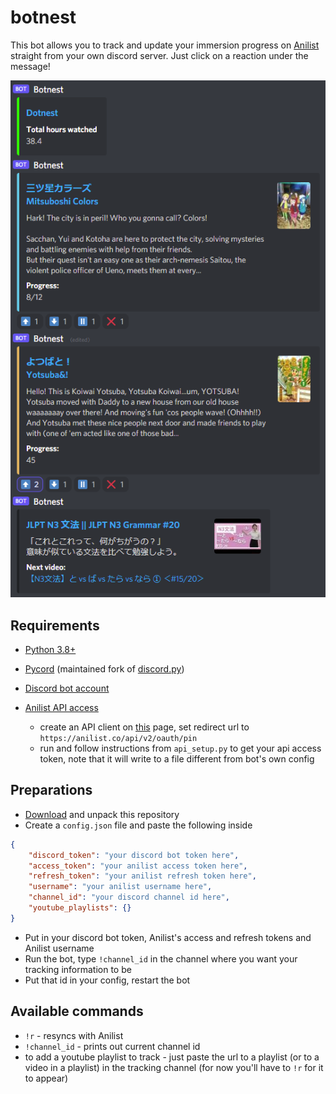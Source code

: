 # botnest
This bot allows you to track and update your immersion progress on [Anilist](https://anilist.co/home) straight from your own discord server. Just click on a reaction under the message!

![](example.png)

## Requirements
- [Python 3.8+](https://www.python.org/downloads/)
- [Pycord](https://github.com/Pycord-Development/pycord) (maintained fork of [discord.py](https://github.com/Rapptz/discord.py))
- [Discord bot account](https://docs.pycord.dev/en/master/discord.html)
- [Anilist API access](https://anilist.gitbook.io/anilist-apiv2-docs/overview/oauth/getting-started)

    -   create an API client on [this](https://anilist.co/settings/developer) page, set redirect url to `https://anilist.co/api/v2/oauth/pin`
    - run and follow instructions from `api_setup.py` to get your api access token, note that it will write to a file different from bot's own config

## Preparations
- [Download](https://github.com/dotnest/botnest/archive/refs/heads/main.zip) and unpack this repository
- Create a `config.json` file and paste the following inside
```json
{
    "discord_token": "your discord bot token here",
    "access_token": "your anilist access token here",
    "refresh_token": "your anilist refresh token here",
    "username": "your anilist username here",
    "channel_id": "your discord channel id here",
    "youtube_playlists": {}
}
```
- Put in your discord bot token, Anilist's access and refresh tokens and Anilist username
- Run the bot, type `!channel_id` in the channel where you want your tracking information to be
- Put that id in your config, restart the bot

## Available commands
- `!r` - resyncs with Anilist
- `!channel_id` - prints out current channel id
- to add a youtube playlist to track - just paste the url to a playlist (or to a video in a playlist) in the tracking channel (for now you'll have to `!r` for it to appear)